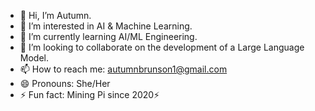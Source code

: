 - 👋 Hi, I’m Autumn. 
- 👀 I’m interested in AI & Machine Learning.
- 🌱 I’m currently learning AI/ML Engineering.
- 💞️ I’m looking to collaborate on the development of a Large Language Model. 
- 📫 How to reach me: autumnbrunson1@gmail.com
- 😄 Pronouns: She/Her
- ⚡ Fun fact: Mining Pi since 2020⚡️

<!---
abrunso6/abrunso6 is a ✨ special ✨ repository because its `README.md` (this file) appears on your GitHub profile.
You can click the Preview link to take a look at your changes.
--->
